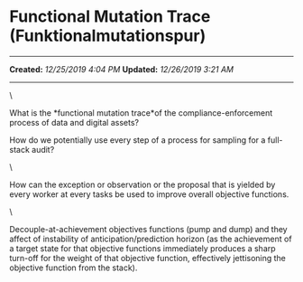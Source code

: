 Functional Mutation Trace (Funktionalmutationspur)
==================================================

  -------------- ----------------------
  **Created:**   *12/25/2019 4:04 PM*
  **Updated:**   *12/26/2019 3:21 AM*
  -------------- ----------------------

\

What is the \*functional mutation trace\*of the compliance-enforcement
process of data and digital assets?

How do we potentially use every step of a process for sampling for a
full-stack audit?

\

How can the exception or observation or the proposal that is yielded by
every worker at every tasks be used to improve overall objective
functions.

\

Decouple-at-achievement objectives functions (pump and dump) and they
affect of instability of anticipation/prediction horizon (as the
achievement of a target state for that objective functions immediately
produces a sharp turn-off for the weight of that objective function,
effectively jettisoning the objective function from the stack).

 
